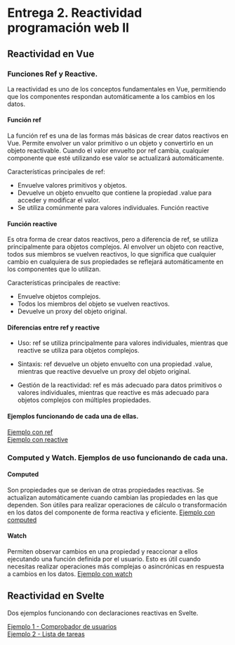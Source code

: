 # Entrega 2. Reactividad programación web II

## Reactividad en Vue

### Funciones Ref y Reactive.
La reactividad es uno de los conceptos fundamentales en Vue, permitiendo que los componentes respondan automáticamente a los cambios en los datos. 

#### Función ref
La función ref es una de las formas más básicas de crear datos reactivos en Vue. Permite envolver un valor primitivo o un objeto y convertirlo en un objeto reactivable. Cuando el valor envuelto por ref cambia, cualquier componente que esté utilizando ese valor se actualizará automáticamente.

Características principales de ref:
- Envuelve valores primitivos y objetos.
- Devuelve un objeto envuelto que contiene la propiedad .value para acceder y modificar el valor.
- Se utiliza comúnmente para valores individuales.
Función reactive

#### Función reactive
Es otra forma de crear datos reactivos, pero a diferencia de ref, se utiliza principalmente para objetos complejos. Al envolver un objeto con reactive, todos sus miembros se vuelven reactivos, lo que significa que cualquier cambio en cualquiera de sus propiedades se reflejará automáticamente en los componentes que lo utilizan.

Características principales de reactive:
- Envuelve objetos complejos.
- Todos los miembros del objeto se vuelven reactivos.
- Devuelve un proxy del objeto original.


#### Diferencias entre ref y reactive

- Uso: ref se utiliza principalmente para valores individuales, mientras que reactive se utiliza para objetos complejos.

- Sintaxis: ref devuelve un objeto envuelto con una propiedad .value, mientras que reactive devuelve un proxy del objeto original.

- Gestión de la reactividad: ref es más adecuado para datos primitivos o valores individuales, mientras que reactive es más adecuado para objetos complejos con múltiples propiedades.

#### Ejemplos funcionando de cada una de ellas. <br>
[Ejemplo con ref](Vue/src/components/UsernameInputRef.vue) <br>
[Ejemplo con reactive](Vue/src/components/UsernameInputReactive.vue) <br>


### Computed y Watch. Ejemplos de uso funcionando de cada una.

#### Computed
Son propiedades que se derivan de otras propiedades reactivas. Se actualizan automáticamente cuando cambian las propiedades en las que dependen. Son útiles para realizar operaciones de cálculo o transformación en los datos del componente de forma reactiva y eficiente.
[Ejemplo con computed](Vue/src/components/UsernameInputComputed.vue) <br>

#### Watch
Permiten observar cambios en una propiedad y reaccionar a ellos ejecutando una función definida por el usuario. Esto es útil cuando necesitas realizar operaciones más complejas o asincrónicas en respuesta a cambios en los datos.
[Ejemplo con watch](Vue/src/components/UsernameInputWatch.vue) <br>

## Reactividad en Svelte

Dos ejemplos funcionando con declaraciones reactivas en Svelte.

[Ejemplo 1 - Comprobador de usuarios](Svelte/src/components/UsernameInputReactive.svelte) <br>
[Ejemplo 2 - Lista de tareas](Svelte/src/components/TaskList.svelte) <br>
